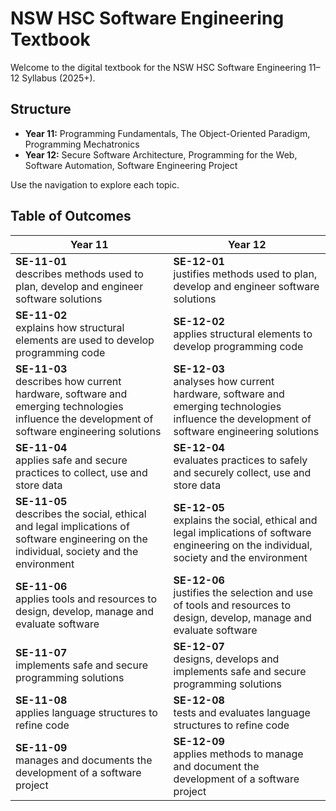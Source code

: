 
# NSW HSC Software Engineering Textbook

Welcome to the digital textbook for the NSW HSC Software Engineering 11–12 Syllabus (2025+).


## Structure

- **Year 11:** Programming Fundamentals, The Object-Oriented Paradigm, Programming Mechatronics
- **Year 12:** Secure Software Architecture, Programming for the Web, Software Automation, Software Engineering Project

Use the navigation to explore each topic.

## Table of Outcomes

| **Year 11** | **Year 12** |
| --- | --- |
| **SE-11-01**<br>describes methods used to plan, develop and engineer software solutions | **SE-12-01**<br>justifies methods used to plan, develop and engineer software solutions |
| **SE-11-02**<br>explains how structural elements are used to develop programming code | **SE-12-02**<br>applies structural elements to develop programming code |
| **SE-11-03**<br>describes how current hardware, software and emerging technologies influence the development of software engineering solutions | **SE-12-03**<br>analyses how current hardware, software and emerging technologies influence the development of software engineering solutions |
| **SE-11-04**<br>applies safe and secure practices to collect, use and store data | **SE-12-04**<br>evaluates practices to safely and securely collect, use and store data |
| **SE-11-05**<br>describes the social, ethical and legal implications of software engineering on the individual, society and the environment | **SE-12-05**<br>explains the social, ethical and legal implications of software engineering on the individual, society and the environment |
| **SE-11-06**<br>applies tools and resources to design, develop, manage and evaluate software | **SE-12-06**<br>justifies the selection and use of tools and resources to design, develop, manage and evaluate software |
| **SE-11-07**<br>implements safe and secure programming solutions | **SE-12-07**<br>designs, develops and implements safe and secure programming solutions |
| **SE-11-08**<br>applies language structures to refine code | **SE-12-08**<br>tests and evaluates language structures to refine code |
| **SE-11-09**<br>manages and documents the development of a software project | **SE-12-09**<br>applies methods to manage and document the development of a software project |
